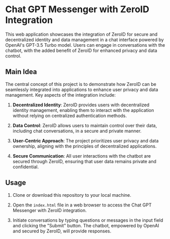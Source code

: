 # Chat GPT Messenger with ZeroID Integration

This web application showcases the integration of ZeroID for secure and decentralized identity and data management in a chat interface powered by OpenAI's GPT-3.5 Turbo model. Users can engage in conversations with the chatbot, with the added benefit of ZeroID for enhanced privacy and data control.

## Main Idea

The central concept of this project is to demonstrate how ZeroID can be seamlessly integrated into applications to enhance user privacy and data management. Key aspects of the integration include:

1. **Decentralized Identity**: ZeroID provides users with decentralized identity management, enabling them to interact with the application without relying on centralized authentication methods.

2. **Data Control**: ZeroID allows users to maintain control over their data, including chat conversations, in a secure and private manner.

3. **User-Centric Approach**: The project prioritizes user privacy and data ownership, aligning with the principles of decentralized applications.

4. **Secure Communication**: All user interactions with the chatbot are secured through ZeroID, ensuring that user data remains private and confidential.

## Usage

1. Clone or download this repository to your local machine.

2. Open the `index.html` file in a web browser to access the Chat GPT Messenger with ZeroID integration.

3. Initiate conversations by typing questions or messages in the input field and clicking the "Submit" button. The chatbot, empowered by OpenAI and secured by ZeroID, will provide responses.
